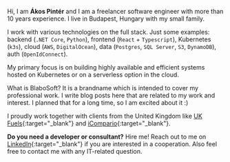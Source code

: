 Hi, I am **Ákos Pintér** and I am a freelancer software engineer with more than 10 years experience. I live in Budapest, Hungary with my small family.

I work with various technologies on the full stack. Just some examples: backend (`.NET Core`, `Python`), frontend (`React` + `Typescript`), Kubernetes (`k3s`), cloud (`AWS`, `DigitalOcean`), data (`Postgres`, `SQL Server`, `S3`, `DynamoDB`), auth (`OpenIdConnect`).

My primary focus is on building highly available and efficient systems hosted on Kubernetes or on a serverless option in the cloud.

What is BlaboSoft? It is a brandname which is intended to cover my professional work. I write blog posts here that are related to my work and interest. I planned that for a long time, so I am excited about it :)

I proudly work together with clients from the United Kingdom like [UK Fuels](https://ukfuels.co.uk "UK Fuels Website"){:target="_blank"} and [iCompario](https://icompario.com "iCompario Website"){:target="_blank"}.


**Do you need a developer or consultant?** Hire me! Reach out to me on [LinkedIn](https://www.linkedin.com/in/%C3%A1kos-pint%C3%A9r-aa7b80a6 "Ákos Pintér's LinkedIn profile"){:target="_blank"} if you are interested in a cooperation. Also feel free to contact me with any IT-related question.